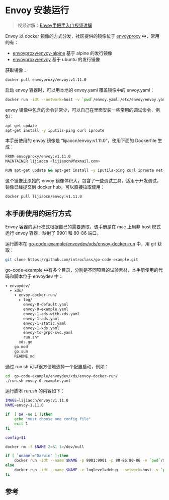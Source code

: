<!-- toc -->
# Envoy 安装运行

>视频讲解：[Envoy手把手入门视频讲解](https://study.163.com/course/courseMain.htm?share=2&shareId=400000000376006&courseId=1209487865&_trace_c_p_k2_=18c88dad391f427b9e40e0795d8d939d)

Envoy 以 docker 镜像的方式分发，社区提供的镜像位于 [envoyproxy][1] 中，常用的有：

* [envoyproxy/envoy-alpine][2] 基于 alpine 的发行镜像
* [envoyproxy/envoy][3] 基于 ubuntu 的发行镜像

获取镜像：

```sh
docker pull envoyproxy/envoy:v1.11.0
```

启动 envoy 容器时，可以用本地的 envoy.yaml 覆盖镜像中的 envoy.yaml：

```sh
docker run -idt --network=host -v `pwd`/envoy.yaml:/etc/envoy/envoy.yaml envoyproxy/envoy:v1.11.0
```

envoy 镜像中包含的命令非常少，可以自己在里面安装一些常用的调试命令，例如：

```sh
apt-get update
apt-get install -y iputils-ping curl iproute
```

本手册使用的 envoy 镜像是 “lijiaocn/envoy:v1.11.0”，使用下面的 Dockerfile 生成：

```sh
FROM envoyproxy/envoy:v1.11.0
MAINTAINER lijiaocn <lijiaocn@foxmail.com>

RUN apt-get update && apt-get install -y iputils-ping curl iproute net-tools vim
```

这个镜像比原始的 envoy 镜像体积大，包含了一些调试工具，适用于开发调试，镜像已经提交到 docker hub，可以直接拉取使用：

```sh
docker pull lijiaocn/envoy:v1.11.0
```

## 本手册使用的运行方式

Envoy 容器的运行模式根据自己的需要选取，该手册是在 mac 上用非 host 模式运行 envoy 容器，映射了 9901 和 80-86 端口。

运行脚本在 [go-code-example/envoydev/xds/envoy-docker-run][4] 中，用 git 获取：

```sh
git clone https://github.com/introclass/go-code-example.git
```

go-code-example 中有多个目录，分别是不同项目的试验素材，本手册使用的代码和脚本位于 envoydev 中：

```sh
▾ envoydev/
  ▾ xds/
    ▾ envoy-docker-run/
      ▸ log/
        envoy-0-default.yaml
        envoy-0-example.yaml
        envoy-1-ads-with-xds.yaml
        envoy-1-ads.yaml
        envoy-1-static.yaml
        envoy-1-xds.yaml
        envoy-to-grpc-svc.yaml
        run.sh*
      xds.go
    go.mod
    go.sum
    README.md
```

通过 run.sh 可以很方便地选择一个配置启动，例如： 

```sh
cd  go-code-example/envoydev/xds/envoy-docker-run/
./run.sh envoy-0-example.yaml
```

运行脚本 run.sh 的内容如下：

```sh
IMAGE=lijiaocn/envoy:v1.11.0
NAME=envoy-1.11.0

if  [ $# -ne 1 ];then
	echo "must choose one config file"
	exit 1
fi

config=$1

docker rm -f $NAME 2>&1 1>/dev/null

if [ `uname`="Darwin" ];then
	docker run -idt --name $NAME -p 9901:9901 -p 80-86:80-86 -v `pwd`/$config:/etc/envoy/envoy.yaml -v `pwd`/log:/var/log/envoy $IMAGE
else
	docker run -idt --name $NAME -e loglevel=debug --network=host -v `pwd`/$config:/etc/envoy/envoy.yaml -v `pwd`/log:/var/log/envoy $IMAGE
fi
```

## 参考

[1]: https://hub.docker.com/u/envoyproxy "docker hub: envoyproxy"
[2]: https://hub.docker.com/r/envoyproxy/envoy-alpine/tags "envoyproxy/envoy-alpine"
[3]: https://hub.docker.com/r/envoyproxy/envoy/tags "envoyproxy/envoy"
[4]: https://github.com/introclass/go-code-example/tree/master/envoydev/xds/envoy-docker-run "envoy-docker-run"
